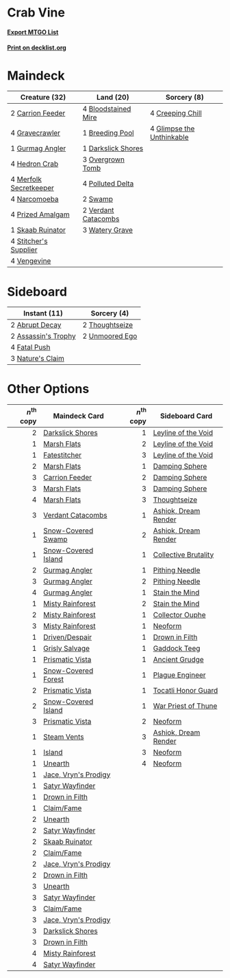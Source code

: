 # Crab Vine

#### [Export MTGO List](../collection/Crab%20Vine/Crab%20Vine.txt)
#### [Print on decklist.org](http://decklist.org/?deckmain=4%09Bloodstained%20Mire%0A1%09Breeding%20Pool%0A2%09Carrion%20Feeder%0A4%09Creeping%20Chill%0A1%09Darkslick%20Shores%0A4%09Glimpse%20the%20Unthinkable%0A4%09Gravecrawler%0A1%09Gurmag%20Angler%0A4%09Hedron%20Crab%0A4%09Merfolk%20Secretkeeper%0A4%09Narcomoeba%0A3%09Overgrown%20Tomb%0A4%09Polluted%20Delta%0A4%09Prized%20Amalgam%0A1%09Skaab%20Ruinator%0A4%09Stitcher's%20Supplier%0A2%09Swamp%0A4%09Vengevine%0A2%09Verdant%20Catacombs%0A3%09Watery%20Grave&deckside=2%09Abrupt%20Decay%0A2%09Assassin's%20Trophy%0A4%09Fatal%20Push%0A3%09Nature's%20Claim%0A2%09Thoughtseize%0A2%09Unmoored%20Ego)
# Maindeck

|                                          Creature (32)                                          |                                          Land (20)                                           |                                            Sorcery (8)                                             |
|-------------------------------------------------------------------------------------------------|----------------------------------------------------------------------------------------------|----------------------------------------------------------------------------------------------------|
|2 [Carrion Feeder](http://gatherer.wizards.com/Pages/Card/Details.aspx?multiverseid=210133)      |4 [Bloodstained Mire](http://gatherer.wizards.com/Pages/Card/Details.aspx?multiverseid=405094)|4 [Creeping Chill](http://gatherer.wizards.com/Pages/Card/Details.aspx?multiverseid=452816)         |
|4 [Gravecrawler](http://gatherer.wizards.com/Pages/Card/Details.aspx?multiverseid=409635)        |1 [Breeding Pool](http://gatherer.wizards.com/Pages/Card/Details.aspx?multiverseid=97088)     |4 [Glimpse the Unthinkable](http://gatherer.wizards.com/Pages/Card/Details.aspx?multiverseid=455918)|
|1 [Gurmag Angler](http://gatherer.wizards.com/Pages/Card/Details.aspx?multiverseid=391850)       |1 [Darkslick Shores](http://gatherer.wizards.com/Pages/Card/Details.aspx?multiverseid=209400) |                                                                                                    |
|4 [Hedron Crab](http://gatherer.wizards.com/Pages/Card/Details.aspx?multiverseid=180348)         |3 [Overgrown Tomb](http://gatherer.wizards.com/Pages/Card/Details.aspx?multiverseid=405103)   |                                                                                                    |
|4 [Merfolk Secretkeeper](http://gatherer.wizards.com/Pages/Card/Details.aspx?multiverseid=473015)|4 [Polluted Delta](http://gatherer.wizards.com/Pages/Card/Details.aspx?multiverseid=405104)   |                                                                                                    |
|4 [Narcomoeba](http://gatherer.wizards.com/Pages/Card/Details.aspx?multiverseid=136140)          |2 [Swamp](http://gatherer.wizards.com/Pages/Card/Details.aspx?multiverseid=439858)            |                                                                                                    |
|4 [Prized Amalgam](http://gatherer.wizards.com/Pages/Card/Details.aspx?multiverseid=410014)      |2 [Verdant Catacombs](http://gatherer.wizards.com/Pages/Card/Details.aspx?multiverseid=405113)|                                                                                                    |
|1 [Skaab Ruinator](http://gatherer.wizards.com/Pages/Card/Details.aspx?multiverseid=230780)      |3 [Watery Grave](http://gatherer.wizards.com/Pages/Card/Details.aspx?multiverseid=405114)     |                                                                                                    |
|4 [Stitcher's Supplier](http://gatherer.wizards.com/Pages/Card/Details.aspx?multiverseid=447257) |                                                                                              |                                                                                                    |
|4 [Vengevine](http://gatherer.wizards.com/Pages/Card/Details.aspx?multiverseid=457124)           |                                                                                              |                                                                                                    |


# Sideboard

|                                         Instant (11)                                         |                                       Sorcery (4)                                       |
|----------------------------------------------------------------------------------------------|-----------------------------------------------------------------------------------------|
|2 [Abrupt Decay](http://gatherer.wizards.com/Pages/Card/Details.aspx?multiverseid=456061)     |2 [Thoughtseize](http://gatherer.wizards.com/Pages/Card/Details.aspx?multiverseid=438676)|
|2 [Assassin's Trophy](http://gatherer.wizards.com/Pages/Card/Details.aspx?multiverseid=452902)|2 [Unmoored Ego](http://gatherer.wizards.com/Pages/Card/Details.aspx?multiverseid=452962)|
|4 [Fatal Push](http://gatherer.wizards.com/Pages/Card/Details.aspx?multiverseid=423724)       |                                                                                         |
|3 [Nature's Claim](http://gatherer.wizards.com/Pages/Card/Details.aspx?multiverseid=382316)   |                                                                                         |


# Other Options

|*n*<sup>th</sup> copy|                                         Maindeck Card                                         |*n*<sup>th</sup> copy|                                        Sideboard Card                                         |
|--------------------:|-----------------------------------------------------------------------------------------------|--------------------:|-----------------------------------------------------------------------------------------------|
|                    2|[Darkslick Shores](http://gatherer.wizards.com/Pages/Card/Details.aspx?multiverseid=209400)    |                    1|[Leyline of the Void](http://gatherer.wizards.com/Pages/Card/Details.aspx?multiverseid=107682) |
|                    1|[Marsh Flats](http://gatherer.wizards.com/Pages/Card/Details.aspx?multiverseid=405101)         |                    2|[Leyline of the Void](http://gatherer.wizards.com/Pages/Card/Details.aspx?multiverseid=107682) |
|                    1|[Fatestitcher](http://gatherer.wizards.com/Pages/Card/Details.aspx?multiverseid=176456)        |                    3|[Leyline of the Void](http://gatherer.wizards.com/Pages/Card/Details.aspx?multiverseid=107682) |
|                    2|[Marsh Flats](http://gatherer.wizards.com/Pages/Card/Details.aspx?multiverseid=405101)         |                    1|[Damping Sphere](http://gatherer.wizards.com/Pages/Card/Details.aspx?multiverseid=443101)      |
|                    3|[Carrion Feeder](http://gatherer.wizards.com/Pages/Card/Details.aspx?multiverseid=210133)      |                    2|[Damping Sphere](http://gatherer.wizards.com/Pages/Card/Details.aspx?multiverseid=443101)      |
|                    3|[Marsh Flats](http://gatherer.wizards.com/Pages/Card/Details.aspx?multiverseid=405101)         |                    3|[Damping Sphere](http://gatherer.wizards.com/Pages/Card/Details.aspx?multiverseid=443101)      |
|                    4|[Marsh Flats](http://gatherer.wizards.com/Pages/Card/Details.aspx?multiverseid=405101)         |                    3|[Thoughtseize](http://gatherer.wizards.com/Pages/Card/Details.aspx?multiverseid=438676)        |
|                    3|[Verdant Catacombs](http://gatherer.wizards.com/Pages/Card/Details.aspx?multiverseid=405113)   |                    1|[Ashiok, Dream Render](http://gatherer.wizards.com/Pages/Card/Details.aspx?multiverseid=461155)|
|                    1|[Snow-Covered Swamp](http://gatherer.wizards.com/Pages/Card/Details.aspx?multiverseid=121256)  |                    2|[Ashiok, Dream Render](http://gatherer.wizards.com/Pages/Card/Details.aspx?multiverseid=461155)|
|                    1|[Snow-Covered Island](http://gatherer.wizards.com/Pages/Card/Details.aspx?multiverseid=121130) |                    1|[Collective Brutality](http://gatherer.wizards.com/Pages/Card/Details.aspx?multiverseid=414380)|
|                    2|[Gurmag Angler](http://gatherer.wizards.com/Pages/Card/Details.aspx?multiverseid=391850)       |                    1|[Pithing Needle](http://gatherer.wizards.com/Pages/Card/Details.aspx?multiverseid=129526)      |
|                    3|[Gurmag Angler](http://gatherer.wizards.com/Pages/Card/Details.aspx?multiverseid=391850)       |                    2|[Pithing Needle](http://gatherer.wizards.com/Pages/Card/Details.aspx?multiverseid=129526)      |
|                    4|[Gurmag Angler](http://gatherer.wizards.com/Pages/Card/Details.aspx?multiverseid=391850)       |                    1|[Stain the Mind](http://gatherer.wizards.com/Pages/Card/Details.aspx?multiverseid=383402)      |
|                    1|[Misty Rainforest](http://gatherer.wizards.com/Pages/Card/Details.aspx?multiverseid=405102)    |                    2|[Stain the Mind](http://gatherer.wizards.com/Pages/Card/Details.aspx?multiverseid=383402)      |
|                    2|[Misty Rainforest](http://gatherer.wizards.com/Pages/Card/Details.aspx?multiverseid=405102)    |                    1|[Collector Ouphe](http://gatherer.wizards.com/Pages/Card/Details.aspx?multiverseid=464107)     |
|                    3|[Misty Rainforest](http://gatherer.wizards.com/Pages/Card/Details.aspx?multiverseid=405102)    |                    1|[Neoform](http://gatherer.wizards.com/Pages/Card/Details.aspx?multiverseid=461133)             |
|                    1|[Driven/Despair](http://gatherer.wizards.com/Pages/Card/Details.aspx?multiverseid=430846)      |                    1|[Drown in Filth](http://gatherer.wizards.com/Pages/Card/Details.aspx?multiverseid=369086)      |
|                    1|[Grisly Salvage](http://gatherer.wizards.com/Pages/Card/Details.aspx?multiverseid=405253)      |                    1|[Gaddock Teeg](http://gatherer.wizards.com/Pages/Card/Details.aspx?multiverseid=140188)        |
|                    1|[Prismatic Vista](http://gatherer.wizards.com/Pages/Card/Details.aspx?multiverseid=464193)     |                    1|[Ancient Grudge](http://gatherer.wizards.com/Pages/Card/Details.aspx?multiverseid=235600)      |
|                    1|[Snow-Covered Forest](http://gatherer.wizards.com/Pages/Card/Details.aspx?multiverseid=121192) |                    1|[Plague Engineer](http://gatherer.wizards.com/Pages/Card/Details.aspx?multiverseid=464049)     |
|                    2|[Prismatic Vista](http://gatherer.wizards.com/Pages/Card/Details.aspx?multiverseid=464193)     |                    1|[Tocatli Honor Guard](http://gatherer.wizards.com/Pages/Card/Details.aspx?multiverseid=435194) |
|                    2|[Snow-Covered Island](http://gatherer.wizards.com/Pages/Card/Details.aspx?multiverseid=121130) |                    1|[War Priest of Thune](http://gatherer.wizards.com/Pages/Card/Details.aspx?multiverseid=413577) |
|                    3|[Prismatic Vista](http://gatherer.wizards.com/Pages/Card/Details.aspx?multiverseid=464193)     |                    2|[Neoform](http://gatherer.wizards.com/Pages/Card/Details.aspx?multiverseid=461133)             |
|                    1|[Steam Vents](http://gatherer.wizards.com/Pages/Card/Details.aspx?multiverseid=405109)         |                    3|[Ashiok, Dream Render](http://gatherer.wizards.com/Pages/Card/Details.aspx?multiverseid=461155)|
|                    1|[Island](http://gatherer.wizards.com/Pages/Card/Details.aspx?multiverseid=439857)              |                    3|[Neoform](http://gatherer.wizards.com/Pages/Card/Details.aspx?multiverseid=461133)             |
|                    1|[Unearth](http://gatherer.wizards.com/Pages/Card/Details.aspx?multiverseid=442102)             |                    4|[Neoform](http://gatherer.wizards.com/Pages/Card/Details.aspx?multiverseid=461133)             |
|                    1|[Jace, Vryn's Prodigy](http://gatherer.wizards.com/Pages/Card/Details.aspx?multiverseid=398434)|                     |                                                                                               |
|                    1|[Satyr Wayfinder](http://gatherer.wizards.com/Pages/Card/Details.aspx?multiverseid=378508)     |                     |                                                                                               |
|                    1|[Drown in Filth](http://gatherer.wizards.com/Pages/Card/Details.aspx?multiverseid=369086)      |                     |                                                                                               |
|                    1|[Claim/Fame](http://gatherer.wizards.com/Pages/Card/Details.aspx?multiverseid=430839)          |                     |                                                                                               |
|                    2|[Unearth](http://gatherer.wizards.com/Pages/Card/Details.aspx?multiverseid=442102)             |                     |                                                                                               |
|                    2|[Satyr Wayfinder](http://gatherer.wizards.com/Pages/Card/Details.aspx?multiverseid=378508)     |                     |                                                                                               |
|                    2|[Skaab Ruinator](http://gatherer.wizards.com/Pages/Card/Details.aspx?multiverseid=230780)      |                     |                                                                                               |
|                    2|[Claim/Fame](http://gatherer.wizards.com/Pages/Card/Details.aspx?multiverseid=430839)          |                     |                                                                                               |
|                    2|[Jace, Vryn's Prodigy](http://gatherer.wizards.com/Pages/Card/Details.aspx?multiverseid=398434)|                     |                                                                                               |
|                    2|[Drown in Filth](http://gatherer.wizards.com/Pages/Card/Details.aspx?multiverseid=369086)      |                     |                                                                                               |
|                    3|[Unearth](http://gatherer.wizards.com/Pages/Card/Details.aspx?multiverseid=442102)             |                     |                                                                                               |
|                    3|[Satyr Wayfinder](http://gatherer.wizards.com/Pages/Card/Details.aspx?multiverseid=378508)     |                     |                                                                                               |
|                    3|[Claim/Fame](http://gatherer.wizards.com/Pages/Card/Details.aspx?multiverseid=430839)          |                     |                                                                                               |
|                    3|[Jace, Vryn's Prodigy](http://gatherer.wizards.com/Pages/Card/Details.aspx?multiverseid=398434)|                     |                                                                                               |
|                    3|[Darkslick Shores](http://gatherer.wizards.com/Pages/Card/Details.aspx?multiverseid=209400)    |                     |                                                                                               |
|                    3|[Drown in Filth](http://gatherer.wizards.com/Pages/Card/Details.aspx?multiverseid=369086)      |                     |                                                                                               |
|                    4|[Misty Rainforest](http://gatherer.wizards.com/Pages/Card/Details.aspx?multiverseid=405102)    |                     |                                                                                               |
|                    4|[Satyr Wayfinder](http://gatherer.wizards.com/Pages/Card/Details.aspx?multiverseid=378508)     |                     |                                                                                               |

